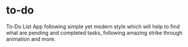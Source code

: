 # to-do
 To-Do List App following simple yet modern style which will help to find what are pending and completed tasks, following amazing strike through animation and more.
